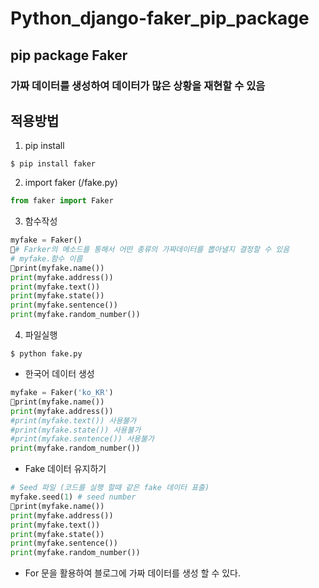 # Python_django-faker_pip_package
## pip package Faker
### 가짜 데이터를 생성하여 데이터가 많은 상황을 재현할 수 있음
## 적용방법
1. pip install
```
$ pip install faker 
```
2. import faker (/fake.py)
```python
from faker import Faker
```
3. 함수작성
```python
myfake = Faker()
# Farker의 메소드를 통해서 어떤 종류의 가짜데이터를 뽑아낼지 결정할 수 있음
# myfake.함수 이름 
print(myfake.name())
print(myfake.address())
print(myfake.text())
print(myfake.state())
print(myfake.sentence())
print(myfake.random_number())
```
4. 파일실행
```
$ python fake.py
```
- 한국어 데이터 생성
```python
myfake = Faker('ko_KR')
print(myfake.name())
print(myfake.address())
#print(myfake.text()) 사용불가
#print(myfake.state()) 사용불가
#print(myfake.sentence()) 사용불가
print(myfake.random_number())
```
- Fake 데이터 유지하기
```python
# Seed 파일 (코드를 실행 할때 같은 fake 데이터 표출)
myfake.seed(1) # seed number
print(myfake.name())
print(myfake.address())
print(myfake.text())
print(myfake.state())
print(myfake.sentence())
print(myfake.random_number())
```
- For 문을 활용하여 블로그에 가짜 데이터를 생성 할 수 있다.